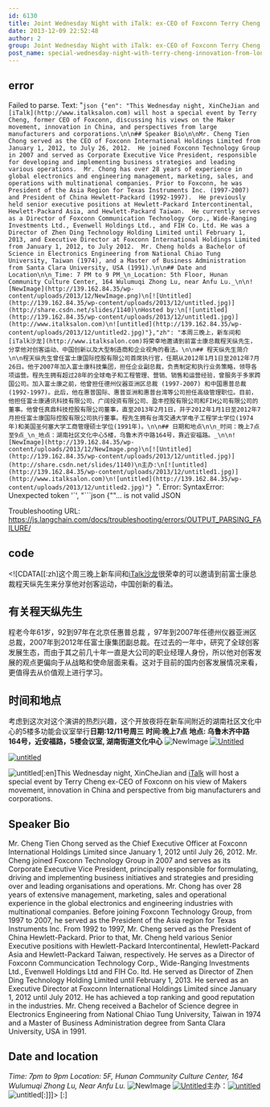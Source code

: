```yaml
---
id: 6130
title: Joint Wednesday Night with iTalk: ex-CEO of Foxconn Terry Cheng on “Innovation from Long Tail, Startups from Makers&quot;
date: 2013-12-09 22:52:48
author: 2
group: Joint Wednesday Night with iTalk: ex-CEO of Foxconn Terry Cheng on “Innovation from Long Tail, Startups from Makers&quot;
post_name: special-wednesday-night-with-terry-cheng-innovation-from-long-tail-startups-from-makers
---
```


## error
Failed to parse. Text: "```json
{"en": "This Wednesday night, XinCheJian and [iTalk](http://www.italksalon.com) will host a special event by Terry Cheng, former CEO of Foxconn, discussing his views on the Maker movement, innovation in China, and perspectives from large manufacturers and corporations.\n\n## Speaker Bio\n\nMr. Cheng Tien Chong served as the CEO of Foxconn International Holdings Limited from January 1, 2012, to July 26, 2012.  He joined Foxconn Technology Group in 2007 and served as Corporate Executive Vice President, responsible for developing and implementing business strategies and leading various operations.  Mr. Chong has over 28 years of experience in global electronics and engineering management, marketing, sales, and operations with multinational companies. Prior to Foxconn, he was President of the Asia Region for Texas Instruments Inc. (1997-2007) and President of China Hewlett-Packard (1992-1997).  He previously held senior executive positions at Hewlett-Packard Intercontinental, Hewlett-Packard Asia, and Hewlett-Packard Taiwan.  He currently serves as a Director of Foxconn Communication Technology Corp., Wide-Ranging Investments Ltd., Evenwell Holdings Ltd., and FIH Co. Ltd. He was a Director of Zhen Ding Technology Holding Limited until February 1, 2013, and Executive Director at Foxconn International Holdings Limited from January 1, 2012, to July 2012.  Mr. Cheng holds a Bachelor of Science in Electronics Engineering from National Chiao Tung University, Taiwan (1974), and a Master of Business Administration from Santa Clara University, USA (1991).\n\n## Date and Location\n\n_Time: 7 PM to 9 PM_\n_Location: 5th Floor, Hunan Community Culture Center, 164 Wulumuqi Zhong Lu, near Anfu Lu._\n\n![NewImage](http://139.162.84.35/wp-content/uploads/2013/12/NewImage.png)\n[![Untitled](http://139.162.84.35/wp-content/uploads/2013/12/untitled.jpg)](http://share.csdn.net/slides/1140)\nHosted by:\n[![untitled](http://139.162.84.35/wp-content/uploads/2013/12/untitled1.jpg)](http://www.italksalon.com)\n![untitled](http://139.162.84.35/wp-content/uploads/2013/12/untitled2.jpg)"},"zh": "本周三晚上，新车间和[iTalk沙龙](http://www.italksalon.com)将荣幸地邀请到前富士康总裁程天纵先生，分享他对创客运动、中国创新以及大型制造商和企业视角的看法。\n\n## 程天纵先生简介\n\n程天纵先生曾任富士康国际控股有限公司首席执行官，任期从2012年1月1日至2012年7月26日。他于2007年加入富士康科技集团，担任企业副总裁，负责制定和执行业务策略，领导各项运营。程先生拥有超过28年的全球电子和工程管理、营销、销售和运营经验，曾服务于多家跨国公司。加入富士康之前，他曾担任德州仪器亚洲区总裁 (1997-2007) 和中国惠普总裁 (1992-1997)。此后，他在惠普国际、惠普亚洲和惠普台湾等公司担任高级管理职位。目前，他担任富士康通讯科技有限公司、广阔投资有限公司、盈丰控股有限公司和FIH公司有限公司的董事。他曾任真鼎科技控股有限公司董事，直至2013年2月1日，并于2012年1月1日至2012年7月担任富士康国际控股有限公司执行董事。程先生拥有台湾交通大学电子工程学士学位(1974年)和美国圣何塞大学工商管理硕士学位(1991年)。\n\n## 日期和地点\n\n_时间：晚上7点至9点_\n_地点：湖南社区文化中心5楼，乌鲁木齐中路164号，靠近安福路。_\n\n![NewImage](http://139.162.84.35/wp-content/uploads/2013/12/NewImage.png)\n[![Untitled](http://139.162.84.35/wp-content/uploads/2013/12/untitled.jpg)](http://share.csdn.net/slides/1140)\n主办:\n[![untitled](http://139.162.84.35/wp-content/uploads/2013/12/untitled1.jpg)](http://www.italksalon.com)\n![untitled](http://139.162.84.35/wp-content/uploads/2013/12/untitled2.jpg)"}
```". Error: SyntaxError: Unexpected token '`', "```json
{""... is not valid JSON

Troubleshooting URL: https://js.langchain.com/docs/troubleshooting/errors/OUTPUT_PARSING_FAILURE/


## code
 <!\[CDATA\[\[:zh\]这个周三晚上新车间和[iTalk沙龙](http://www.italksalon.com)很荣幸的可以邀请到前富士康总裁程天纵先生来分享他对创客运动，中国创新的看法。

## 有关程天纵先生

程老今年61岁，92到97年在北京任惠普总裁 ，97年到2007年任德州仪器亚洲区总裁，2007年到2012年任富士康集团副总裁。在过去的一年中，研究了全球创客发展生态，而由于其之前几十年一直是大公司的职业经理人身份，所以他对创客发展的观点更偏向于从战略和使命层面来看。这对于目前的国内创客发展情况来看，更值得去从价值观上进行学习。

## 时间和地点

考虑到这次对这个演讲的热烈兴趣，这个开放夜将在新车间附近的湖南社区文化中心的5楼多功能会议室举行**日期:12/11号周三** **时间:晚上7点** **地点: 乌鲁木齐中路164号，近安福路，5楼会议室, 湖南街道文化中心** ![NewImage](http://139.162.84.35/wp-content/uploads/2013/12/NewImage.png "NewImage.png") [![Untitled](http://139.162.84.35/wp-content/uploads/2013/12/untitled.jpg "untitled.jpg")](http://share.csdn.net/slides/1140) 

[![untitled](http://139.162.84.35/wp-content/uploads/2013/12/untitled1.jpg)](http://www.italksalon.com)

![untitled](http://139.162.84.35/wp-content/uploads/2013/12/untitled2.jpg)\[:en\]This Wednesday night, XinCheJian and [iTalk](http://www.italksalon.com "iTalk") will host a special event by Terry Cheng ex-CEO of Foxconn on his view of Makers movement, innovation in China and perspective from big manufacturers and corporations.

## Speaker Bio

Mr. Cheng Tien Chong served as the Chief Executive Officer at Foxconn International Holdings Limited since January 1, 2012 until July 26, 2012\. Mr. Cheng joined Foxconn Technology Group in 2007 and serves as its Corporate Executive Vice President, principally responsible for formulating, driving and implementing business initiatives and strategies and presiding over and leading organisations and operations. Mr. Chong has over 28 years of extensive management, marketing, sales and operational experience in the global electronics and engineering industries with multinational companies. Before joining Foxconn Technology Group, from 1997 to 2007, he served as the President of the Asia region for Texas Instruments Inc. From 1992 to 1997, Mr. Cheng served as the President of China Hewlett-Packard. Prior to that, Mr. Cheng held various Senior Executive positions with Hewlett-Packard Intercontinental, Hewlett-Packard Asia and Hewlett-Packard Taiwan, respectively. He serves as a Director of Foxconn Communcication Technology Corp., Wide-Ranging Investments Ltd., Evenwell Holdings Ltd and FIH Co. ltd. He served as Director of Zhen Ding Technology Holding Limited until February 1, 2013\. He served as an Executive Director at Foxconn International Holdings Limited since January 1, 2012 until July 2012\. He has achieved a top ranking and good reputation in the industries. Mr. Cheng received a Bachelor of Science degree in Electronics Engineering from National Chiao Tung University, Taiwan in 1974 and a Master of Business Administration degree from Santa Clara University, USA in 1991.

## Date and location

_Time: 7pm to 9pm_ _Location: 5F, Hunan Community Culture Center, 164 Wulumuqi Zhong Lu, Near Anfu Lu._ ![NewImage](http://139.162.84.35/wp-content/uploads/2013/12/NewImage.png "NewImage.png") [![Untitled](http://139.162.84.35/wp-content/uploads/2013/12/untitled.jpg "untitled.jpg")](http://share.csdn.net/slides/1140)主办：[![untitled](http://139.162.84.35/wp-content/uploads/2013/12/untitled1.jpg)](http://www.italksalon.com)![untitled](http://139.162.84.35/wp-content/uploads/2013/12/untitled2.jpg)\[:\]\]\]> \[:\]
